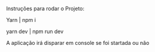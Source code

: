 Instruções para rodar o Projeto: 

Yarn | npm i

yarn dev | npm run dev

A aplicação irá disparar em console se foi startada ou não